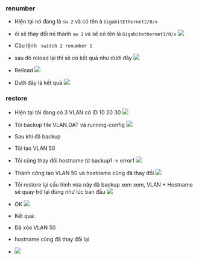 		
### renumber
- Hiện tại nó đang là `sw 2` và có tên à `GigabitEthernet2/0/x`
- ôi sẽ thay đổi nó thành `sw 1` và sẽ có tên là `Gigabitethernet1/0/x`
![](https://img001.prntscr.com/file/img001/rHDc-JgySwe6v-XYPRzqIg.png)
- Câu lệnh ` switch 2 renumber 1`
- sau đó reload lại thì sẽ có kết quả như dưới đây 
![](https://img001.prntscr.com/file/img001/ytZkdnHwR3aZTaUcDSohvA.png)
- Relload
![](https://img001.prntscr.com/file/img001/oBzUJZx9QzaYLM_i3kqbiw.png)

- Dưới đây là kết quả
![](https://img001.prntscr.com/file/img001/qPSYnqA9SgCL8tcbMzQvlQ.png)


### restore

- Hiện tại tôi đang có 3 VLAN có ID 10 20 30
![](https://img001.prntscr.com/file/img001/qPSYnqA9SgCL8tcbMzQvlQ.png)
- Tôi backup file VLAN.DAT và running-config
![](https://img001.prntscr.com/file/img001/_-3PSH2STgqfuttvDqyIHQ.png)

- Sau khi đã backup
- Tôi tạo VLAN 50
- Tôi cũng thay đổi hostname từ backup1 -> error1
![](https://img001.prntscr.com/file/img001/9-qkhj0NTaOWoFvwQSjxyg.png)
- Thành công tạo VLAN 50 và hostname cũng đã thay đổi
![](https://img001.prntscr.com/file/img001/b2wUrZEOSsGrNO6zuZj0uw.png)
- Tôi restore lại cấu hình vừa nãy đã backup xem xem, VLAN + Hostname sẽ quay trở lại đúng như lúc ban đầu
![](https://img001.prntscr.com/file/img001/G5TBrI0TSy-YO0jGGdUJwA.png)
- OK
![](https://img001.prntscr.com/file/img001/73-Bmv5mSIaqyR53NR_llA.png)

- Kết quả: 
- Đã xóa VLAN 50

- hostname cũng đã thay đổi lại

- ![](https://img001.prntscr.com/file/img001/O3CCzz_4Tj-Yo3j4Sz35vg.png)
		
